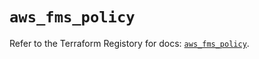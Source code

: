 # `aws_fms_policy`

Refer to the Terraform Registory for docs: [`aws_fms_policy`](https://registry.terraform.io/providers/hashicorp/aws/5.6.2/docs/resources/fms_policy).
